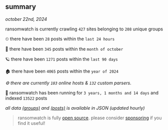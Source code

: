 
## summary
_october 22nd, 2024_

ransomwatch is currently crawling `427` sites belonging to `208` unique groups

⏲ there have been `28` posts within the `last 24 hours`

🦈 there have been `345` posts within the `month of october`

🪐 there have been `1271` posts within the `last 90 days`

🏚 there have been `4065` posts within the `year of 2024`

_⚙️ there are currently `103` online hosts & `132` custom parsers._

🦕 ransomwatch has been running for `3 years, 1 months and 14 days` and indexed `13522` posts

_all data  [(groups)](http://ransomwhat.telemetry.ltd/groups) and [(posts)](http://ransomwhat.telemetry.ltd/posts) is available in JSON (updated hourly)_

> ransomwatch is fully [open source](https://github.com/joshhighet/ransomwatch#ransomwatch--). please consider [sponsoring](https://github.com/sponsors/joshhighet) if you find it useful!
